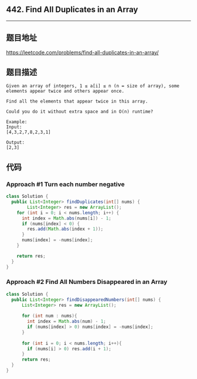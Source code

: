 ## 442. Find All Duplicates in an Array

----
## 题目地址

https://leetcode.com/problems/find-all-duplicates-in-an-array/

## 题目描述
```
Given an array of integers, 1 ≤ a[i] ≤ n (n = size of array), some elements appear twice and others appear once.

Find all the elements that appear twice in this array.

Could you do it without extra space and in O(n) runtime?

Example:
Input:
[4,3,2,7,8,2,3,1]

Output:
[2,3]
```

## 代码

### Approach #1 Turn each number negative

```java
class Solution {
  public List<Integer> findDuplicates(int[] nums) {
		List<Integer> res = new ArrayList();
    for (int i = 0; i < nums.length; i++) {
      int index = Math.abs(nums[i]) - 1;
      if (nums[index] < 0) {
        res.add(Math.abs(index + 1));
      }
      nums[index] = -nums[index];
    }

    return res;
  }
}
```

### Approach #2 Find All Numbers Disappeared in an Array

```java
class Solution {
  public List<Integer> findDisappearedNumbers(int[] nums) {
      List<Integer> res = new ArrayList();
      
      for (int num : nums){
        int index = Math.abs(num) - 1;
        if (nums[index] > 0) nums[index] = -nums[index];          
      }
      
      for (int i = 0; i < nums.length; i++){
        if (nums[i] > 0) res.add(i + 1);      
      }
      return res;
  }
}
```






















